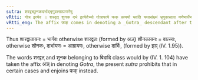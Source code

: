 ```yaml
---
sutra: शरद्वच्छुनकदर्भाद्भृगुवत्साग्रायणेषु
vRtti: गोत्र इत्येव । शरद्वत् शुनक दर्भ इत्येतेभ्यो गोत्रापत्ये फक् प्रत्ययो भवति यथासंख्यं भृगुवत्साग्रा यणेष्वर्थेष्वपत्यविशेषेषु ॥
vRtti_eng: The affix फक् comes in denoting a _Gotra_ descendant after the words '_saradvat_', '_sunaka_', and '_darbha_', when they denote the descendants of _Bhrigu_, _Vatsa_ and _Agrayana_ respectively.
---
```

Thus शारद्वातायनः = भार्गवः otherwise शारद्वतः (formed by अञ्) शौनकायनः = वात्स्यः, otherwise शौनकः, दार्भायणः = आग्रायणः, otherwise दार्भिः, (formed by इञ् (IV. 1.95)).

The words शरद्वत् and शुनक belonging to बिदादि class would by (IV. 1. 104) have taken the affix अञ् in denoting _Gotra_, the present _sutra_ prohibits that in certain cases and enjoins फक् instead.
